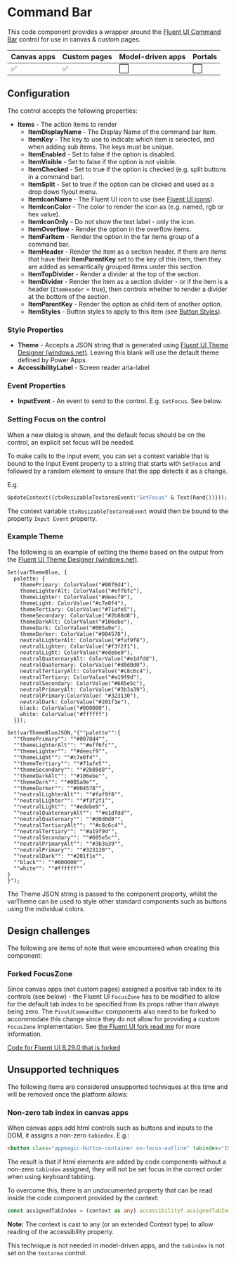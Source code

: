 # Command Bar

This code component provides a wrapper around the [Fluent UI Command Bar](https://developer.microsoft.com/en-us/fluentui#/controls/web/commandbar) control for use in canvas & custom pages.

| Canvas apps | Custom pages | Model-driven apps | Portals |
| ----------- | ------------ | ----------------- | ------- |
| ✅           | ✅            | ⬜                 | ⬜       |

## Configuration

The control accepts the following properties:

- **Items** - The action items to render
  - **ItemDisplayName** - The Display Name of the command bar item.
  - **ItemKey** - The key to use to indicate which item is selected, and when adding sub items. The keys must be unique.
  - **ItemEnabled** - Set to false if the option is disabled.
  - **ItemVisible** - Set to false if the option is not visible.
  - **ItemChecked** - Set to true if the option is checked (e.g. split buttons in a command bar).
  - **ItemSplit** - Set to true if the option can be clicked and used as a drop down flyout menu.
  - **ItemIconName** - The Fluent UI icon to use (see [Fluent UI icons](https://developer.microsoft.com/en-us/fluentui#/styles/web/icons)).
  - **ItemIconColor** - The color to render the icon as (e.g. named, rgb or hex value).
  - **ItemIconOnly** - Do not show the text label - only the icon.
  - **ItemOverflow** - Render the option in the overflow items.
  - **ItemFarItem** - Render the option in the far items group of a command bar.
  - **ItemHeader** - Render the item as a section header. If there are items that have their **ItemParentKey** set to the key of this item, then they are added as semantically grouped items under this section.
  - **ItemTopDivider** - Render a divider at the top of the section.
  - **ItemDivider** - Render the item as a section divider - or if the item is a header (`ItemHeader` = true), then controls whether to render a divider at the bottom of the section.
  - **ItemParentKey** - Render the option as child item of another option.
  - **ItemStyles** - Button styles to apply to this item (see [Button Styles](https://developer.microsoft.com/en-us/fluentui#/controls/web/button#IButtonStyles)).


### Style Properties

- **Theme** - Accepts a JSON string that is generated using [Fluent UI Theme Designer (windows.net)](https://fabricweb.z5.web.core.windows.net/pr-deploy-site/refs/heads/master/theming-designer/). Leaving this blank will use the default theme defined by Power Apps.
- **AccessibilityLabel** - Screen reader aria-label

### Event Properties

- **InputEvent** - An event to send to the control. E.g. `SetFocus`. See below.

### Setting Focus on the control

When a new dialog is shown, and the default focus should be on the control, an explicit set focus will be needed. 

To make calls to the input event, you can set a context variable that is bound to the Input Event property to a string that starts with `SetFocus` and followed by a random element to ensure that the app detects it as a change.

E.g.

```vb
UpdateContext({ctxResizableTextareaEvent:"SetFocus" & Text(Rand())}));
```

The context variable `ctxResizableTextareaEvent` would then be bound to the property `Input Event` property.

### Example Theme

The following is an example of setting the theme based on the output from the [Fluent UI Theme Designer (windows.net)](https://fabricweb.z5.web.core.windows.net/pr-deploy-site/refs/heads/master/theming-designer/). 

```
Set(varThemeBlue, {
  palette: {
    themePrimary: ColorValue("#0078d4"),
    themeLighterAlt: ColorValue("#eff6fc"),
    themeLighter: ColorValue("#deecf9"),
    themeLight: ColorValue("#c7e0f4"),
    themeTertiary: ColorValue("#71afe5"),
    themeSecondary: ColorValue("#2b88d8"),
    themeDarkAlt: ColorValue("#106ebe"),
    themeDark: ColorValue("#005a9e"),
    themeDarker: ColorValue("#004578"),
    neutralLighterAlt: ColorValue("#faf9f8"),
    neutralLighter: ColorValue("#f3f2f1"),
    neutralLight: ColorValue("#edebe9"),
    neutralQuaternaryAlt: ColorValue("#e1dfdd"),
    neutralQuaternary: ColorValue("#d0d0d0"),
    neutralTertiaryAlt: ColorValue("#c8c6c4"),
    neutralTertiary: ColorValue("#a19f9d"),
    neutralSecondary: ColorValue("#605e5c"),
    neutralPrimaryAlt: ColorValue("#3b3a39"),
    neutralPrimary:ColorValue( "#323130"),
    neutralDark: ColorValue("#201f1e"),
    black: ColorValue("#000000"),
    white: ColorValue("#ffffff")
  }});

Set(varThemeBlueJSON,"{""palette"":{
  ""themePrimary"": ""#0078d4"",
  ""themeLighterAlt"": ""#eff6fc"",
  ""themeLighter"": ""#deecf9"",
  ""themeLight"": ""#c7e0f4"",
  ""themeTertiary"": ""#71afe5"",
  ""themeSecondary"": ""#2b88d8"",
  ""themeDarkAlt"": ""#106ebe"",
  ""themeDark"": ""#005a9e"",
  ""themeDarker"": ""#004578"",
  ""neutralLighterAlt"": ""#faf9f8"",
  ""neutralLighter"": ""#f3f2f1"",
  ""neutralLight"": ""#edebe9"",
  ""neutralQuaternaryAlt"": ""#e1dfdd"",
  ""neutralQuaternary"": ""#d0d0d0"",
  ""neutralTertiaryAlt"": ""#c8c6c4"",
  ""neutralTertiary"": ""#a19f9d"",
  ""neutralSecondary"": ""#605e5c"",
  ""neutralPrimaryAlt"": ""#3b3a39"",
  ""neutralPrimary"": ""#323130"",
  ""neutralDark"": ""#201f1e"",
  ""black"": ""#000000"",
  ""white"": ""#ffffff""
}
}");
```

The Theme JSON string is passed to the component property, whilst the varTheme can be used to style other standard components such as buttons using the individual colors.

## Design challenges

The following are items of note that were encountered when creating this component:

### Forked FocusZone

Since canvas apps (not custom pages) assigned a positive tab index to its controls (see below) - the Fluent UI `FocusZone` has to be modified to allow for the default tab index to be specified from its props rather than always being zero. The `Pivot`/`CommandBar` components also need to be forked to accommodate this change since they do not allow for providing a custom `FocusZone` implementation. See [the Fluent UI fork read me](CommandsMenusNavs\fluentui-fork\README.md) for more information.

[Code for Fluent UI 8.29.0 that is forked](https://github.com/microsoft/fluentui/releases/tag/%40fluentui%2Freact_v8.29.0)

## Unsupported techniques

The following items are considered unsupported techniques at this time and will be removed once the platform allows:

### Non-zero tab index in canvas apps 

When canvas apps add html controls such as buttons and inputs to the DOM, it assigns a non-zero `tabindex`. E.g.:

```html
<button class="appmagic-button-container no-focus-outline" tabindex="15"...>
```

The result is that if html elements are added by code components without a non-zero `tabindex` assigned, they will not be set focus in the correct order when using keyboard tabbing.

To overcome this, there is an undocumented property that can be read inside the code component provided by the context:

```typescript
const assignedTabIndex = (context as any).accessibility?.assignedTabIndex ?? 0;
```

**Note:** The context is cast to any (or an extended Context type) to allow reading of the accessibility property.

This technique is not needed in model-driven apps, and the `tabindex` is not set on the `textarea` control.

